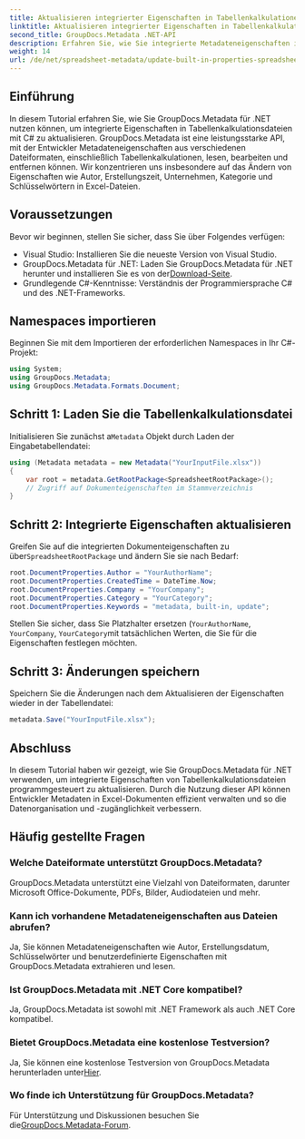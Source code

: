 ```yaml
---
title: Aktualisieren integrierter Eigenschaften in Tabellenkalkulationen mithilfe von .NET
linktitle: Aktualisieren integrierter Eigenschaften in Tabellenkalkulationen mithilfe von .NET
second_title: GroupDocs.Metadata .NET-API
description: Erfahren Sie, wie Sie integrierte Metadateneigenschaften in Excel-Dateien mit GroupDocs.Metadata für .NET aktualisieren. Ändern Sie Autor, Erstellungszeit, Unternehmen und mehr mit C#.
weight: 14
url: /de/net/spreadsheet-metadata/update-built-in-properties-spreadsheets/
---
```

## Einführung
In diesem Tutorial erfahren Sie, wie Sie GroupDocs.Metadata für .NET nutzen können, um integrierte Eigenschaften in Tabellenkalkulationsdateien mit C# zu aktualisieren. GroupDocs.Metadata ist eine leistungsstarke API, mit der Entwickler Metadateneigenschaften aus verschiedenen Dateiformaten, einschließlich Tabellenkalkulationen, lesen, bearbeiten und entfernen können. Wir konzentrieren uns insbesondere auf das Ändern von Eigenschaften wie Autor, Erstellungszeit, Unternehmen, Kategorie und Schlüsselwörtern in Excel-Dateien.
## Voraussetzungen
Bevor wir beginnen, stellen Sie sicher, dass Sie über Folgendes verfügen:
- Visual Studio: Installieren Sie die neueste Version von Visual Studio.
-  GroupDocs.Metadata für .NET: Laden Sie GroupDocs.Metadata für .NET herunter und installieren Sie es von der[Download-Seite](https://releases.groupdocs.com/metadata/net/).
- Grundlegende C#-Kenntnisse: Verständnis der Programmiersprache C# und des .NET-Frameworks.

## Namespaces importieren
Beginnen Sie mit dem Importieren der erforderlichen Namespaces in Ihr C#-Projekt:
```csharp
using System;
using GroupDocs.Metadata;
using GroupDocs.Metadata.Formats.Document;
```
## Schritt 1: Laden Sie die Tabellenkalkulationsdatei
 Initialisieren Sie zunächst a`Metadata` Objekt durch Laden der Eingabetabellendatei:
```csharp
using (Metadata metadata = new Metadata("YourInputFile.xlsx"))
{
    var root = metadata.GetRootPackage<SpreadsheetRootPackage>();
    // Zugriff auf Dokumenteigenschaften im Stammverzeichnis
}
```
## Schritt 2: Integrierte Eigenschaften aktualisieren
 Greifen Sie auf die integrierten Dokumenteigenschaften zu über`SpreadsheetRootPackage` und ändern Sie sie nach Bedarf:
```csharp
root.DocumentProperties.Author = "YourAuthorName";
root.DocumentProperties.CreatedTime = DateTime.Now;
root.DocumentProperties.Company = "YourCompany";
root.DocumentProperties.Category = "YourCategory";
root.DocumentProperties.Keywords = "metadata, built-in, update";
```
Stellen Sie sicher, dass Sie Platzhalter ersetzen (`YourAuthorName`, `YourCompany`, `YourCategory`mit tatsächlichen Werten, die Sie für die Eigenschaften festlegen möchten.
## Schritt 3: Änderungen speichern
Speichern Sie die Änderungen nach dem Aktualisieren der Eigenschaften wieder in der Tabellendatei:
```csharp
metadata.Save("YourInputFile.xlsx");
```

## Abschluss
In diesem Tutorial haben wir gezeigt, wie Sie GroupDocs.Metadata für .NET verwenden, um integrierte Eigenschaften von Tabellenkalkulationsdateien programmgesteuert zu aktualisieren. Durch die Nutzung dieser API können Entwickler Metadaten in Excel-Dokumenten effizient verwalten und so die Datenorganisation und -zugänglichkeit verbessern.

## Häufig gestellte Fragen
### Welche Dateiformate unterstützt GroupDocs.Metadata?
GroupDocs.Metadata unterstützt eine Vielzahl von Dateiformaten, darunter Microsoft Office-Dokumente, PDFs, Bilder, Audiodateien und mehr.
### Kann ich vorhandene Metadateneigenschaften aus Dateien abrufen?
Ja, Sie können Metadateneigenschaften wie Autor, Erstellungsdatum, Schlüsselwörter und benutzerdefinierte Eigenschaften mit GroupDocs.Metadata extrahieren und lesen.
### Ist GroupDocs.Metadata mit .NET Core kompatibel?
Ja, GroupDocs.Metadata ist sowohl mit .NET Framework als auch .NET Core kompatibel.
### Bietet GroupDocs.Metadata eine kostenlose Testversion?
 Ja, Sie können eine kostenlose Testversion von GroupDocs.Metadata herunterladen unter[Hier](https://releases.groupdocs.com/).
### Wo finde ich Unterstützung für GroupDocs.Metadata?
 Für Unterstützung und Diskussionen besuchen Sie die[GroupDocs.Metadata-Forum](https://forum.groupdocs.com/c/metadata/14).